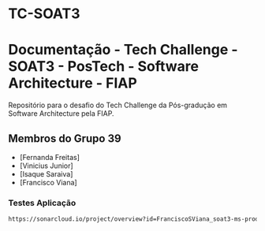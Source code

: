 # TC-SOAT3
# Documentação - Tech Challenge - SOAT3 - PosTech - Software Architecture - FIAP
Repositório para o desafio do Tech Challenge da Pós-gradução em Software Architecture pela FIAP.

## Membros do Grupo 39
- [Fernanda Freitas]
- [Vinicius Junior]
- [Isaque Saraiva]
- [Francisco Viana]

### Testes Aplicação


```sh
https://sonarcloud.io/project/overview?id=FranciscoSViana_soat3-ms-produtos
```

